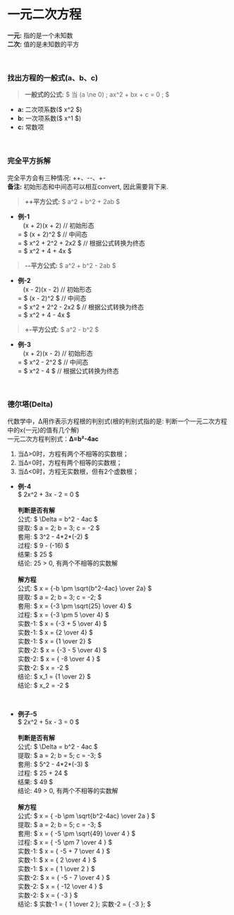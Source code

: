 
# 一元二次方程
**一元:** 指的是一个未知数  
**二次:** 值的是未知数的平方  


&nbsp;  
### 找出方程的一般式(a、b、c)  
> **一般式的公式:** $ 当 (a \ne 0) ;  ax^2 + bx + c = 0 ;  $  
- **a:** 二次项系数($ x^2 $)    
- **b:** 一次项系数($ x^1 $)  
- **c:** 常数项  


&nbsp;  
### 完全平方拆解
完全平方会有三种情况: ++、--、+-  
**备注:** 初始形态和中间态可以相互convert, 因此需要背下来.  
> **++平方公式:** $ a^2 + b^2 + 2ab $  

- **例-1**  
&nbsp; &nbsp;(x + 2)(x + 2)    // 初始形态  
= $ (x + 2)^2 $  // 中间态     
= $ x^2 + 2^2 + 2x2 $  // 根据公式转换为终态  
= $ x^2 + 4 + 4x $  

> **--平方公式:** $ a^2 + b^2 - 2ab $   

- **例-2**  
&nbsp; &nbsp;(x - 2)(x - 2)    // 初始形态  
= $ (x - 2)^2 $  // 中间态  
= $ x^2 + 2^2 - 2x2  $  // 根据公式转换为终态  
= $ x^2 + 4 - 4x $  


> **+-平方公式:** $ a^2 - b^2 $

- **例-3**  
&nbsp; &nbsp;(x + 2)(x - 2)    // 初始形态  
= $ x^2 - 2^2 $  // 中间态  
= $ x^2 - 4 $  // 根据公式转换为终态  


&nbsp;  
### 德尔塔(Delta)  

代数学中，Δ用作表示方程根的判别式(根的判别式指的是: 判断一个一元二次方程中的x(一元)的值有几个解)  
一元二次方程判别式：**Δ=b²-4ac**   

1. 当Δ>0时，方程有两个不相等的实数根；  
2. 当Δ=0时，方程有两个相等的实数根；  
3. 当Δ<0时，方程无实数根，但有2个虚数根；  


- **例-4**  
  $ 2x^2 + 3x - 2 = 0 $  
  &nbsp;  
  **判断是否有解**  
  公式: $ \Delta = b^2 - 4ac $   
  提取: $ a = 2; b = 3; c = -2 $  
  套用: $ 3^2 - 4\*2\*(-2) $  
  过程: $ 9 - (-16) $  
  结果: $ 25 $  
  结论: 25 > 0, 有两个不相等的实数解  
  &nbsp;  
  **解方程**  
  公式: $ x = {-b \pm \sqrt{b^2-4ac} \over 2a} $  
  提取: $ a = 2; b = 3; c = -2; $  
  套用: $ x = {-3 \pm \sqrt{25} \over 4} $  
  过程: $ x = {-3 \pm 5 \over 4} $  
  实数-1: $ x = {-3 + 5 \over 4} $  
  实数-1: $ x = {2 \over 4} $  
  实数-1: $ x = {1 \over 2} $  
  实数-2: $ x = {-3 - 5 \over 4} $  
  实数-2: $ x = { -8 \over 4 } $  
  实数-2: $ x = -2 $  
  结论: $ x_1 = {1 \over 2} $  
  结论: $ x_2 = -2 $  

&nbsp;  
- **例子-5**  
  $ 2x^2 + 5x - 3 = 0 $  
  &nbsp;  
  **判断是否有解**  
  公式: $ \Delta = b^2 - 4ac $   
  提取: $ a = 2; b = 5; c = -3; $  
  套用: $ 5^2 - 4\*2\*(-3) $  
  过程: $ 25 + 24 $  
  结果: $ 49 $  
  结论: 49 > 0, 有两个不相等的实数解  
  &nbsp;  
  **解方程**  
  公式: $ x = { -b \pm \sqrt{b^2-4ac} \over 2a } $  
  提取: $ a = 2; b = 5; c = -3; $  
  套用: $ x = { -5 \pm \sqrt{49} \over 4 } $  
  过程: $ x = { -5 \pm 7 \over 4  } $  
  实数-1: $ x = { -5 + 7 \over 4 } $  
  实数-1: $ x = { 2 \over 4 } $  
  实数-1: $ x = { 1 \over 2 } $  
  实数-2: $ x = { -5 - 7 \over 4 } $  
  实数-2: $ x = { -12 \over 4 } $  
  实数-2: $ x = { -3 } $  
  结论: $ 实数-1 = { 1 \over 2 }; 实数-2 = { -3 }; $

